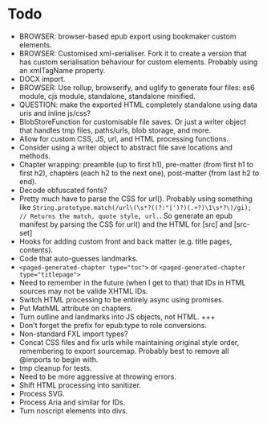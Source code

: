 # Todo

* BROWSER: browser-based epub export using bookmaker custom elements.
* BROWSER: Customised xml-serialiser. Fork it to create a version that has custom serialisation behaviour for custom elements. Probably using an xmlTagName property.
* DOCX import.
* BROWSER: Use rollup, browserify, and uglify to generate four files: es6 module, cjs module, standalone, standalone minified.
* QUESTION: make the exported HTML completely standalone using data uris and inline js/css?
* BlobStoreFunction for customisable file saves. Or just a writer object that handles tmp files, paths/urls, blob storage, and more.
* Allow for custom CSS, JS, url, and HTML processing functions.
* Consider using a writer object to abstract file save locations and methods.
* Chapter wrapping: preamble (up to first h1), pre-matter (from first h1 to first h2), chapters (each h2 to the next one), post-matter (from last h2 to end).
* Decode obfuscated fonts?
* Pretty much have to parse the CSS for url(). Probably using something like `String.prototype.match(/url\(\s*?((?:"|')?)(.+?)\1\s*?\)/gi); // Returns the match, quote style, url.`. So generate an epub manifest by parsing the CSS for url() and the HTML for [src] and [src-set]
* Hooks for adding custom front and back matter (e.g. title pages, contents).
* Code that auto-guesses landmarks.
* `<paged-generated-chapter type="toc">` or `<paged-generated-chapter type="titlepage">`
* Need to remember in the future (when I get to that) that IDs in HTML sources may not be valide XHTML IDs.
* Switch HTML processing to be entirely async using promises.
* Put MathML attribute on chapters.
* Turn outline and landmarks into JS objects, not HTML. +++
* Don't forget the prefix for epub:type to role conversions.
* Non-standard FXL import types?
* Concat CSS files and fix urls while maintaining original style order, remembering to export sourcemap. Probably best to remove all @imports to begin with.
* tmp cleanup for tests.
* Need to be more aggressive at throwing errors.
* Shift HTML processing into sanitizer.
* Process SVG.
* Process Aria and similar for IDs.
* Turn noscript elements into divs.
